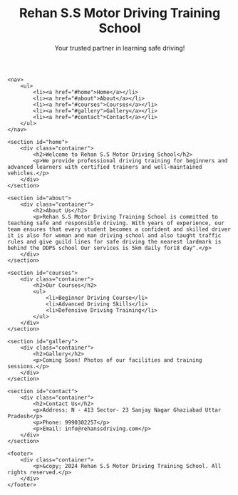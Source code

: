 <!DOCTYPE html>
<html lang="en">
<head>
    <meta charset="UTF-8">
    <meta name="viewport" content="width=device-width, initial-scale=1.0">
    <title>Rehan S.S Motor Driving Training School</title>
    <link rel="stylesheet" href="styles.css">
</head>
<body>
    <header>
        <div class="container">
            <h1>Rehan S.S Motor Driving Training School</h1>
            <p>Your trusted partner in learning safe driving!</p>
        </div>
    </header>

    <nav>
        <ul>
            <li><a href="#home">Home</a></li>
            <li><a href="#about">About</a></li>
            <li><a href="#courses">Courses</a></li>
            <li><a href="#gallery">Gallery</a></li>
            <li><a href="#contact">Contact</a></li>
        </ul>
    </nav>

    <section id="home">
        <div class="container">
            <h2>Welcome to Rehan S.S Motor Driving School</h2>
            <p>We provide professional driving training for beginners and advanced learners with certified trainers and well-maintained vehicles.</p>
        </div>
    </section>

    <section id="about">
        <div class="container">
            <h2>About Us</h2>
            <p>Rehan S.S Motor Driving Training School is committed to teaching safe and responsible driving. With years of experience, our team ensures that every student becomes a confident and skilled driver it is also for woman and man driving school and also taught traffic rules and give guild lines for safe driving the nearest lardmark is behind the DDPS school Our services is 5km daily for18 day".</p>
        </div>
    </section>

    <section id="courses">
        <div class="container">
            <h2>Our Courses</h2>
            <ul>
                <li>Beginner Driving Course</li>
                <li>Advanced Driving Skills</li>
                <li>Defensive Driving Training</li>
            </ul>
        </div>
    </section>

    <section id="gallery">
        <div class="container">
            <h2>Gallery</h2>
            <p>Coming Soon! Photos of our facilities and training sessions.</p>
        </div>
    </section>

    <section id="contact">
        <div class="container">
            <h2>Contact Us</h2>
            <p>Address: N - 413 Sector- 23 Sanjay Nagar Ghaziabad Uttar Pradesh</p>
            <p>Phone: 9990302257</p>
            <p>Email: info@rehanssdriving.com</p>
        </div>
    </section>

    <footer>
        <div class="container">
            <p>&copy; 2024 Rehan S.S Motor Driving Training School. All rights reserved.</p>
        </div>
    </footer>
</body>
</html>
